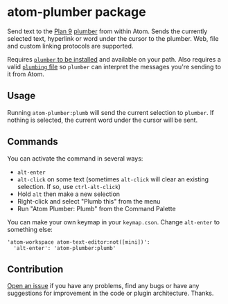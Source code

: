 # atom-plumber package

Send text to the [Plan 9](https://swtch.com/plan9port/) [plumber](https://swtch.com/plan9port/man/man4/plumber.html) from within Atom. Sends the currently selected text, hyperlink or word under the cursor to the plumber. Web, file and custom linking protocols are supported.

Requires [`plumber` to be installed](https://github.com/9fans/plan9port/) and available on your path. Also requires a valid [`plumbing` file](http://faq.surge.sh/plan9-plumber-plumbing-file/) so `plumber` can interpret the messages you're sending to it from Atom.

## Usage

Running `atom-plumber:plumb` will send the current selection to `plumber`. If nothing is selected, the current word under the cursor will be sent.

## Commands

You can activate the command in several ways:

* `alt-enter`
* `alt-click` on some text (sometimes `alt-click` will clear an existing selection. If so, use `ctrl-alt-click`)
* Hold `alt` then make a new selection
* Right-click and select "Plumb this" from the menu
* Run "Atom Plumber: Plumb" from the Command Palette

You can make your own keymap in your `keymap.cson`. Change `alt-enter` to something else:

```
'atom-workspace atom-text-editor:not([mini])':
  'alt-enter': 'atom-plumber:plumb'
```

## Contribution

[Open an issue](https://github.com/xHN35RQ/atom-plumber/issues) if you have any problems, find any bugs or have any suggestions for improvement in the code or plugin architecture. Thanks.
